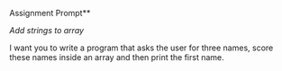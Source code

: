 Assignment Prompt**

*Add strings to array*

I want you to write a program that asks the user for three names, score these names inside an array and then print the first name. 
